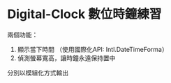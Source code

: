 # Digital-Clock 數位時鐘練習

兩個功能：
1. 顯示當下時間 （使用國際化API: Intl.DateTimeForma）
2. 偵測螢幕寬高，讓時鐘永遠保持置中

分別以模組化方式輸出
